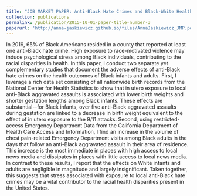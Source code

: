 ```yaml
---
title: "JOB MARKET PAPER: Anti-Black Hate Crimes and Black-White Health Gap"
collection: publications
permalink: /publication/2015-10-01-paper-title-number-3
paperurl: 'http://anna-jaskiewicz.github.io/files/AnnaJaskiewicz_JMP.pdf'
---
```

In 2019, 65% of Black Americans resided in a county that reported at least one anti-Black hate crime. High exposure to race-motivated violence may induce psychological stress among Black individuals, contributing to the racial disparities in health. In this paper, I conduct two separate yet complementary studies that document the adverse effects of anti-Black hate crimes on the health outcomes of Black infants and adults. First, I leverage a rich data set consisting of all nationwide birth records from the National Center for Health Statistics to show that in utero exposure to local anti-Black aggravated assaults is associated with lower birth weights and shorter gestation lengths among Black infants. These effects are substantial--for Black infants, over five anti-Black aggravated assaults during gestation are linked to a decrease in birth weight equivalent to the effect of in utero exposure to the 9/11 attacks. Second, using restricted-access Emergency Department Data from the California Department of Health Care Access and Information, I find an increase in the volume of chest pain-related Emergency Department visits among Black adults in the days that follow an anti-Black aggravated assault in their area of residence. This increase is the most immediate in places with high access to local news media and dissipates in places with little access to local news media. In contrast to these results, I report that the effects on White infants and adults are negligible in magnitude and largely insignificant. Taken together, this suggests that stress associated with exposure to local anti-Black hate crimes may be a vital contributor to the racial health disparities present in the United States.
